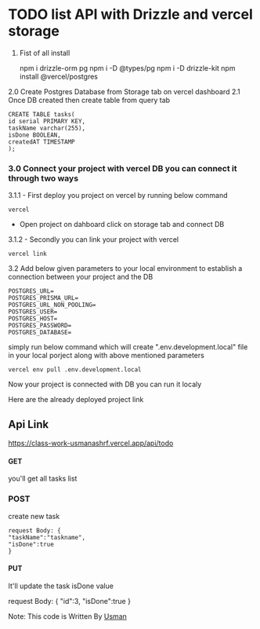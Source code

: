 
# TODO list API with Drizzle and vercel storage

1. Fist of all install

	npm i drizzle-orm pg
	npm i -D @types/pg
	npm i -D drizzle-kit
	npm install @vercel/postgres

2.0 Create Postgres Database from Storage tab on vercel dashboard
2.1 Once DB created then create table from query tab
	
	CREATE TABLE tasks(
	id serial PRIMARY KEY,
	taskName varchar(255),
	isDone BOOLEAN,
	createdAT TIMESTAMP
	);

	
### 3.0 Connect your project with vercel DB you can connect it through two ways

3.1.1 - First deploy you project on vercel by running below command

	vercel

- Open project on dahboard click on storage tab and connect DB

3.1.2 - Secondly you can link your project with vercel

	vercel link 

3.2 Add below given parameters to your local environment to establish a connection between your project and the DB

```
POSTGRES_URL=
POSTGRES_PRISMA_URL=
POSTGRES_URL_NON_POOLING=
POSTGRES_USER=
POSTGRES_HOST=
POSTGRES_PASSWORD=
POSTGRES_DATABASE=
```

simply run below command which will create ".env.development.local" file in your local porject along with above mentioned parameters

	vercel env pull .env.development.local



Now your project is connected with DB you can run it localy


Here are the already deployed project link

## Api Link
  https://class-work-usmanashrf.vercel.app/api/todo
  
#### GET 
  you'll get all tasks list
  
 
### POST 
create new task

	request Body: {
    "taskName":"taskname",
    "isDone":true
	} 

#### PUT
It'll update the task isDone value

  request Body: {
   "id":3,
    "isDone":true
	} 

  


  Note: This code is Written By [Usman](https://github.com/usmanashrf)
